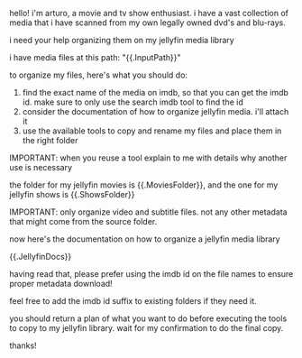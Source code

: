 hello! i'm arturo, a movie and tv show enthusiast. i have a vast collection of media that i have scanned from my own legally owned dvd's and blu-rays.

i need your help organizing them on my jellyfin media library

i have media files at this path: "{{.InputPath}}"

to organize my files, here's what you should do:

1. find the exact name of the media on imdb, so that you can get the imdb id. make sure to only use the search imdb tool to find the id
2. consider the documentation of how to organize jellyfin media. i'll attach it
3. use the available tools to copy and rename my files and place them in the right folder

IMPORTANT: when you reuse a tool explain to me with details why another use is necessary

the folder for my jellyfin movies is {{.MoviesFolder}}, and the one for my jellyfin shows is {{.ShowsFolder}}

IMPORTANT: only organize video and subtitle files. not any other metadata that might come from the source folder.

now here's the documentation on how to organize a jellyfin media library

{{.JellyfinDocs}}

having read that, please prefer using the imdb id on the file names to ensure proper metadata download!

feel free to add the imdb id suffix to existing folders if they need it.

you should return a plan of what you want to do before executing the tools to copy to my jellyfin library. wait for my confirmation to do the final copy.

thanks!